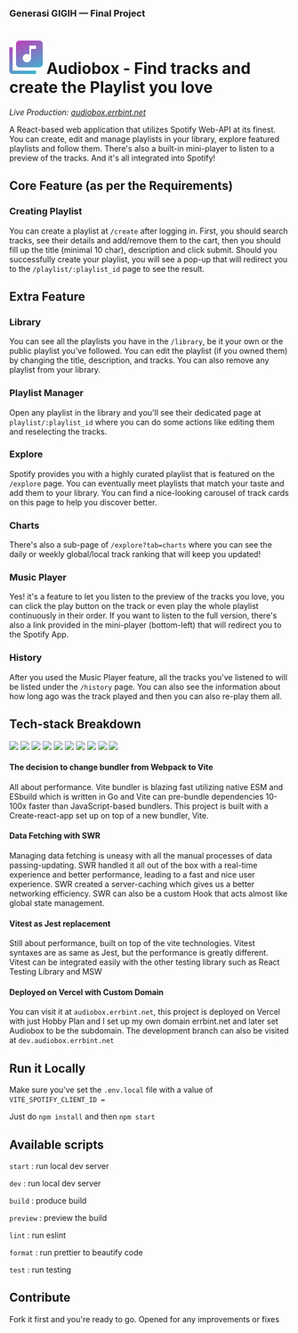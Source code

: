 ### Generasi GIGIH — Final Project 

# [![](./public/favicon.svg)]() Audiobox - Find tracks and create the Playlist you love

_Live Production: [audiobox.errbint.net](https://audiobox.errbint.net)_

A React-based web application that utilizes Spotify Web-API at its finest. You can create, edit and manage playlists in your library, explore featured playlists and follow them. There's also a built-in mini-player to listen to a preview of the tracks. And it's all integrated into Spotify!

## Core Feature (as per the Requirements)

### Creating Playlist

You can create a playlist at `/create` after logging in. First, you should search tracks, see their details and add/remove them to the cart, then you should fill up the title (minimal 10 char), description and click submit. Should you successfully create your playlist, you will see a pop-up that will redirect you to the `/playlist/:playlist_id` page to see the result.

## Extra Feature

### Library

You can see all the playlists you have in the `/library`, be it your own or the public playlist you've followed. You can edit the playlist (if you owned them) by changing the title, description, and tracks. You can also remove any playlist from your library.

### Playlist Manager

Open any playlist in the library and you'll see their dedicated page at `playlist/:playlist_id` where you can do some actions like editing them and reselecting the tracks.

### Explore

Spotify provides you with a highly curated playlist that is featured on the `/explore` page. You can eventually meet playlists that match your taste and add them to your library. You can find a nice-looking carousel of track cards on this page to help you discover better.

### Charts

There's also a sub-page of `/explore?tab=charts` where you can see the daily or weekly global/local track ranking that will keep you updated!

### Music Player

Yes! it's a feature to let you listen to the preview of the tracks you love, you can click the play button on the track or even play the whole playlist continuously in their order. If you want to listen to the full version, there's also a link provided in the mini-player (bottom-left) that will redirect you to the Spotify App.

### History

After you used the Music Player feature, all the tracks you've listened to will be listed under the `/history` page. You can also see the information about how long ago was the track played and then you can also re-play them all.

## Tech-stack Breakdown

[![](https://img.shields.io/badge/TYPESCRIPT%20-%233178C6.svg?&style=flat&logo=typescript&logoColor=white)](https://typescriptlang.org) 
[![](https://img.shields.io/badge/REACT%20-%2356BDDA.svg?&style=flat&logo=react&logoColor=white)](https://reactjs.org) 
[![](https://img.shields.io/badge/VITE%20-%23646CFF.svg?&style=flat&logo=vite&logoColor=white)](https://vitejs.dev) 
[![](https://img.shields.io/badge/TAILWIND%20-%2338B2AC.svg?&style=flat&logo=tailwindcss&logoColor=white)](https://tailwindcss.com)
[![](https://img.shields.io/badge/REDUX%20-%23764ABC.svg?&style=flat&logo=redux&logoColor=white)](https://redux.js.org)
[![](https://img.shields.io/badge/SWR%20-%23000000.svg?&style=flat&logo=vercel&logoColor=white)](https://swr.vercel.app)
[![](https://img.shields.io/badge/VITEST%20-%23dbab1f.svg?&style=flat&logo=vite&logoColor=white)](https://vitest.dev) 
[![](https://img.shields.io/badge/TESTING%20LIBRARY%20-%23E33332.svg?&style=flat&logo=testing-library&logoColor=white)](https://testing-library.com)
[![](https://img.shields.io/badge/MSW%20-%23ff6933.svg?&style=flat&logo=dynatrace&logoColor=white)](https://mswjs.io)
[![](https://img.shields.io/badge/VERCEL%20-%23000000.svg?&style=flat&logo=vercel&logoColor=white)](https://vercel.com)

#### The decision to change bundler from Webpack to Vite

All about performance. Vite bundler is blazing fast utilizing native ESM and ESbuild which is written in Go and Vite can pre-bundle dependencies 10-100x faster than JavaScript-based bundlers. This project is built with a Create-react-app set up on top of a new bundler, Vite.

#### Data Fetching with SWR

Managing data fetching is uneasy with all the manual processes of data passing-updating. SWR handled it all out of the box with a real-time experience and better performance, leading to a fast and nice user experience. SWR created a server-caching which gives us a better networking efficiency. SWR can also be a custom Hook that acts almost like global state management.

#### Vitest as Jest replacement

Still about performance, built on top of the vite technologies. Vitest syntaxes are as same as Jest, but the performance is greatly different. Vitest can be integrated easily with the other testing library such as React Testing Library and MSW

#### Deployed on Vercel with Custom Domain

You can visit it at `audiobox.errbint.net`, this project is deployed on Vercel with just Hobby Plan and I set up my own domain errbint.net and later set Audiobox to be the subdomain. The development branch can also be visited at `dev.audiobox.errbint.net`


## Run it Locally

Make sure you've set the `.env.local` file with a value of
`VITE_SPOTIFY_CLIENT_ID = `

Just do
`npm install`
and then
`npm start`

## Available scripts
`start` : run local dev server

`dev` : run local dev server

`build` : produce build

`preview` : preview the build

`lint` : run eslint

`format` : run prettier to beautify code

`test` : run testing

## Contribute

Fork it first and you're ready to go.
Opened for any improvements or fixes
